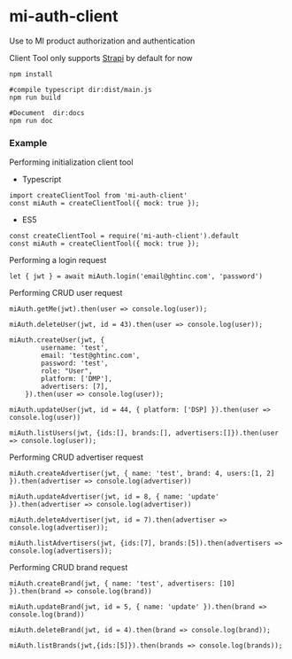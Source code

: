 # mi-auth-client
Use to MI product authorization and authentication  

Client Tool only supports [Strapi]("https://strapi.io/") by default for now
```
npm install

#compile typescript dir:dist/main.js
npm run build

#Document  dir:docs
npm run doc
```

### Example
Performing initialization client tool
- Typescript
```+=typescript
import createClientTool from 'mi-auth-client'
const miAuth = createClientTool({ mock: true });
```
- ES5
```+=javascript
const createClientTool = require('mi-auth-client').default
const miAuth = createClientTool({ mock: true });
```
Performing a login request
```+=javascript
let { jwt } = await miAuth.login('email@ghtinc.com', 'password')
```
Performing CRUD user request
```+=javascript
miAuth.getMe(jwt).then(user => console.log(user));

miAuth.deleteUser(jwt, id = 43).then(user => console.log(user));

miAuth.createUser(jwt, {
        username: 'test',
        email: 'test@ghtinc.com',
        password: 'test',
        role: "User",
        platform: ['DMP'],
        advertisers: [7],
    }).then(user => console.log(user));

miAuth.updateUser(jwt, id = 44, { platform: ['DSP] }).then(user => console.log(user))

miAuth.listUsers(jwt, {ids:[], brands:[], advertisers:[]}).then(user => console.log(user));
```

Performing CRUD advertiser request
```+=javascript
miAuth.createAdvertiser(jwt, { name: 'test', brand: 4, users:[1, 2] }).then(advertiser => console.log(advertiser))

miAuth.updateAdvertiser(jwt, id = 8, { name: 'update' }).then(advertiser => console.log(advertiser))

miAuth.deleteAdvertiser(jwt, id = 7).then(advertiser => console.log(advertiser));

miAuth.listAdvertisers(jwt, {ids:[7], brands:[5]).then(advertisers => console.log(advertisers));
```

Performing CRUD brand request
```+=javascript
miAuth.createBrand(jwt, { name: 'test', advertisers: [10] }).then(brand => console.log(brand))

miAuth.updateBrand(jwt, id = 5, { name: 'update' }).then(brand => console.log(brand))

miAuth.deleteBrand(jwt, id = 4).then(brand => console.log(brand));

miAuth.listBrands(jwt,{ids:[5]}).then(brands => console.log(brands));
```
